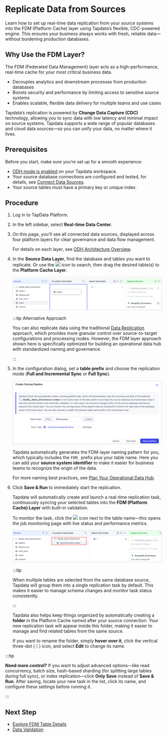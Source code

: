 # Replicate Data from Sources

Learn how to set up real-time data replication from your source systems into the FDM (Platform Cache) layer using Tapdata’s flexible, CDC-powered engine. This ensures your business always works with fresh, reliable data—without burdening production databases.

## Why Use the FDM Layer?

The FDM (Federated Data Management) layer acts as a high-performance, real-time cache for your most critical business data.

- Decouples analytics and downstream processes from production databases
- Boosts security and performance by limiting access to sensitive source systems
- Enables scalable, flexible data delivery for multiple teams and use cases

Tapdata’s replication is powered by **Change Data Capture (CDC)** technology, allowing you to sync data with low latency and minimal impact on source systems. Tapdata supports a wide range of popular databases and cloud data sources—so you can unify your data, no matter where it lives.

## Prerequisites

Before you start, make sure you’re set up for a smooth experience:

- [ODH mode is enabled](../set-up-odh.md) on your Tapdata workspace.
- Your source database connections are configured and tested, for details, see [Connect Data Sources](../../connectors/README.md).
- Your source tables must have a primary key or unique index.

## Procedure

1. Log in to TapData Platform.

2. In the left sidebar, select **Real-time Data Center**.

3. On this page, you’ll see all connected data sources, displayed across four platform layers for clear governance and data flow management.

    For details on each layer, see [ODH Architecture Overview](https://docs.tapdata.net/user-guide/real-time-data-hub/daas-mode/enable-daas-mode).

4. In the **Source Data Layer**, find the database and tables you want to replicate.
    Or use the <img src='/img/search_icon.png'></img> icon to search, then drag the desired table(s) to the **Platform Cache Layer**.

    ![Drag table to FMD](../../images/drag_table_to_fdm.png)
    
    :::tip Alternative Approach
    
    You can also replicate data using the traditional [Data Replication](../../data-replication/create-task.md) approach, which provides more granular control over source-to-target configurations and processing nodes. However, the FDM layer approach shown here is specifically optimized for building an operational data hub with standardized naming and governance.
    
    :::
    
5. In the configuration dialog, set a **table prefix** and choose the replication mode (**Full and Incremental Sync** or **Full Sync**).
   
    ![Setting FDM task](../../images/choose_replication_mode.png)
    
    Tapdata automatically generates the FDM-layer naming pattern for you, which typically includes the `FDM_` prefix plus your table name.
    Here you can add your **source system identifier** to make it easier for business teams to recognize the origin of the data.
    
    For more naming best practices, see [Plan Your Operational Data Hub](../plan-data-platform.md).
    
6. Click **Save & Run** to immediately start the replication.
   
    Tapdata will automatically create and launch a real-time replication task, continuously syncing your selected tables into the **FDM (Platform Cache) Layer** with built-in validation.
    
    To monitor the task, click the <img src='/img/detail_icon.png'></img> icon next to the table name—this opens the job monitoring page with live status and performance metrics.
    
    ![FDM Category](../../images/fdm_category.png)
    
    :::tip
    
    When multiple tables are selected from the same database source, Tapdata will group them into a single replication task by default. This makes it easier to manage schema changes and monitor task status consistently.
    
    :::
    
    Tapdata also helps keep things organized by automatically creating a **folder** in the Platform Cache named after your source connection. Your new replication task will appear inside this folder, making it easier to manage and find related tables from the same source.
    
    If you want to rename the folder, simply **hover over it**, click the vertical three-dot (**⋮**) icon, and select **Edit** to change its name.
    
    
    

:::tip

**Need more control?**
If you want to adjust advanced options—like read concurrency, batch size, hash-based sharding (for splitting large tables during full sync), or index replication—click **Only Save** instead of **Save & Run**.
After saving, locate your new task in the list, click its name, and configure these settings before running it.

:::

## Next Step

- [Explore FDM Table Details](explore-fdm-tables.md)
- [Data Validation](validate-data-quality.md)
